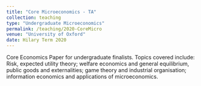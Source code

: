 ```yaml
---
title: "Core Microeconomics - TA"
collection: teaching
type: "Undergraduate Microeconomics"
permalink: /teaching/2020-CoreMicro
venue: "University of Oxford"
date: Hilary Term 2020
---
```


Core Economics Paper for undergraduate finalists. Topics covered include: Risk, expected utility theory; welfare economics and general equilibrium, public goods and externalities; game theory and industrial organisation; information economics and applications of microeconomics.
